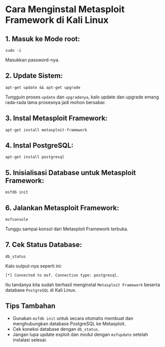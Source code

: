 # Cara Menginstal Metasploit Framework di Kali Linux

## 1. Masuk ke Mode root:

   ```
   sudo -i
   ```

   Masukkan password-nya.

## 2. Update Sistem:

   ```
   apt-get update && apt-get upgrade
   ```

   Tungguin proses `update` dan `upgradenya`, kalo update dan upgrade emang rada-rada lama prosesnya jadi mohon bersabar.
   
## 3. Instal Metasploit Framework:

   ```
   apt-get install metasploit-framework
   ```

## 4. Instal PostgreSQL:

   ```
   apt-get install postgresql
   ```

## 5. Inisialisasi Database untuk Metasploit Framework: 

   ```
   msfdb init
   ```

## 6. Jalankan Metasploit Framework:

   ```
   msfconsole
   ```

   Tunggu sampai konsol dari Metasploit Framework terbuka.

## 7. Cek Status Database:

   ```
   db_status
   ```

   Kalo output-nya seperti ini:
   
   ```
   [*] Connected to msf. Connection type: postgresql.
   ```

   Itu tandanya kita sudah berhasil menginstal `Metasploit Framework` beserta database `PostgreSQL` di Kali Linux.
   
## Tips Tambahan

- Gunakan `msfdb init` untuk secara otomatis membuat dan menghubungkan database PostgreSQL ke Metasploit.
- Cek koneksi database dengan `db_status`.
- Jangan lupa update exploit dan modul dengan `msfupdate` setelah instalasi selesai.
